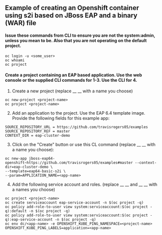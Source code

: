 ## Example of creating an Openshift container using s2i based on JBoss EAP and a binary (WAR) file

#### Issue these commands from CLI to ensure you are not the system:admin, unless you mean to be.  Also that you are not operating on the default project.
```
oc login -u <some_user>
oc whoami
oc project
```

#### Create a project containing an EAP based application.  Use the web console or the supplied CLI commands for 1-3.  Use the CLI for 4.

1.  Create a new project (replace __ <project-name> __ with a name you choose)

  ```
  oc new-project <project-name>
  oc project <project-name>
  ```

2.  Add an application to the project.  Use the EAP 6.4 template image.  Provide the following fields for this example app:

  ```
  SOURCE_REPOSITORY_URL = https://github.com/travisrogers05/examples
  SOURCE_REPOSITORY_REF = master
  CONTEXT_DIR = eap-cluster-demo
  ```

3.  Click on the "Create" button or use this CL command (replace __ <app-name> __ with a name you choose):

  ```
  oc new-app jboss-eap64-openshift~https://github.com/travisrogers05/examples#master --context-dir=eap-cluster-demo \
  --template=eap64-basic-s2i \
  --param=APPLICATION_NAME=<app-name>
  ```

4.  Add the following service account and roles. (replace __ <project-name> __ and __ <app-name> __ with a names you choose)

  ```
  oc project <project-name>
  oc create serviceaccount eap-service-account -n $(oc project -q)
  oc policy add-role-to-user view system:serviceaccount:$(oc project -q):default -n $(oc project -q)
  oc policy add-role-to-user view system:serviceaccount:$(oc project -q):eap-service-account -n $(oc project -q)
  oc env dc/<app-name> -e OPENSHIFT_KUBE_PING_NAMESPACE=<project-name> OPENSHIFT_KUBE_PING_LABELS=application=<app-name>
  ```

